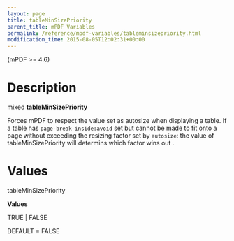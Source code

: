 ```yaml
---
layout: page
title: tableMinSizePriority
parent_title: mPDF Variables
permalink: /reference/mpdf-variables/tableminsizepriority.html
modification_time: 2015-08-05T12:02:31+00:00
---
```


<p>(mPDF &gt;= 4.6)</p>

# Description

<p class="manual_block">mixed <b>tableMinSizePriority</b></p>
<p>Forces mPDF to respect the value set as autosize when displaying a table. If a table has <code>page-break-inside:avoid</code> set but cannot be made to fit onto a page without exceeding the resizing factor set by <code>autosize</code>: the value of <span class="parameter">tableMinSizePriority</span> will determins which factor wins out .</p>

# Values

<p class="manual_param_dt"><span class="parameter">tableMinSizePriority</span></p>
<p class="manual_param_dd"><b>Values</b>

<span class="smallblock">TRUE | FALSE</span>

<span class="smallblock">DEFAULT = FALSE</span></p>


